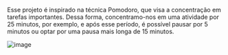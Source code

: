 Esse projeto é inspirado na técnica Pomodoro, que visa a concentração em tarefas importantes. Dessa forma, concentramo-nos em uma atividade por 25 minutos, por exemplo, e após esse período, é possível pausar por 5 minutos ou optar por uma pausa mais longa de 15 minutos.

![image](https://github.com/Leonardo-dsp/Fokus---Alura/assets/148406188/d4dc868c-2782-4c0c-9835-805543330f84)
